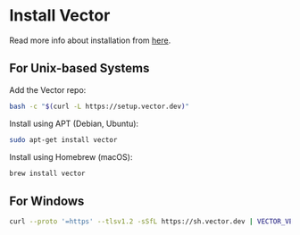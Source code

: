 # Install Vector

Read more info about installation from [here](https://vector.dev/docs/setup/installation/).

## For Unix-based Systems

Add the Vector repo:

```bash
bash -c "$(curl -L https://setup.vector.dev)"
```

Install using APT (Debian, Ubuntu):

```bash
sudo apt-get install vector
```

Install using Homebrew (macOS):

```bash
brew install vector
```

## For Windows

```bash
curl --proto '=https' --tlsv1.2 -sSfL https://sh.vector.dev | VECTOR_VERSION=0.34.1 bash
```
